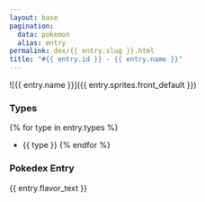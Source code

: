 ```yaml
---
layout: base
pagination:
  data: pokemon
  alias: entry
permalink: dex/{{ entry.slug }}.html
title: "#{{ entry.id }} - {{ entry.name }}"
---
```


![{{ entry.name }}]({{ entry.sprites.front_default }})

### Types
{% for type in entry.types %}
- {{ type }}
{% endfor %}

### Pokedex Entry
{{ entry.flavor_text }}
